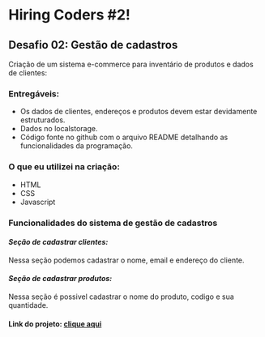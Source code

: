 # Hiring Coders #2!

## Desafio 02: Gestão de cadastros

Criação de um sistema e-commerce para inventário de produtos e dados de clientes:

### Entregáveis:

 -   Os dados de clientes, endereços e produtos devem estar devidamente estruturados.
-   Dados no localstorage.
-   Código fonte no github com o arquivo README detalhando as funcionalidades da programação.

### O que eu utilizei na criação:

 - HTML
 - CSS
 - Javascript

### Funcionalidades do sistema de gestão de cadastros
#### *Seção de cadastrar clientes:*
Nessa seção podemos cadastrar o nome, email e endereço do cliente.

#### *Seção de cadastrar produtos:*
Nessa seção é possivel cadastrar o nome do produto, codigo e sua quantidade.

#### Link do projeto: [clique aqui](https://desafio02hiringcoders.netlify.app/)